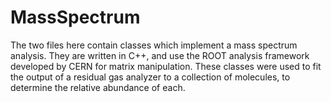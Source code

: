 # MassSpectrum

The two files here contain classes which implement a mass spectrum analysis. They are written in C++, and use the ROOT analysis framework developed by CERN for matrix manipulation. These classes were used to fit the output of a residual gas analyzer to a collection of molecules, to determine the relative abundance of each.